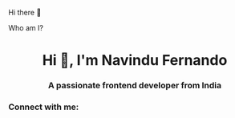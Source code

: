 Hi there 👋

Who am I?

<h1 align="center">Hi 👋, I'm Navindu Fernando</h1>
<h3 align="center">A passionate frontend developer from India</h3>

<h3 align="left">Connect with me:</h3>
<p align="left">
</p>
